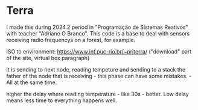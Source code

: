 # Terra
I made this during 2024.2 period in "Programação de Sistemas Reativos" with teacher "Adriano O Branco". This code is a base to deal with sensors receiving radio frequencys on a forest, for example.

ISO to environment: https://www.inf.puc-rio.br/~prjterra/  ("download" part of the site, virtual box paragraph)



It is sending to next node, reading tempeture and sending to a stack the father of the node that is receiving - this phase can have some mistakes. - All at the same time.


higher the delay where reading temperature - like 30s - better. Low delay means less time to everything happens well.
